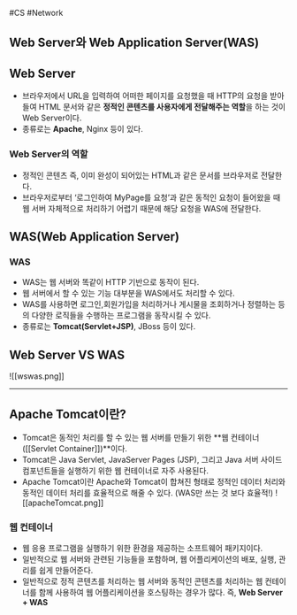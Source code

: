 #CS #Network 

## Web Server와 Web Application Server(WAS)

## Web Server
+ 브라우저에서 URL을 입력하여 어떠한 페이지를 요청했을 때 HTTP의 요청을 받아들여 HTML 문서와 같은 **정적인 콘텐츠를 사용자에게 전달해주는 역할**을 하는 것이 Web Server이다.
+ 종류로는 **Apache**, Nginx 등이 있다.

### Web Server의 역할
+ 정적인 콘텐츠 즉, 이미 완성이 되어있는 HTML과 같은 문서를 브라우저로 전달한다.
+ 브라우저로부터 ‘로그인하여 MyPage를 요청’과 같은 동적인 요청이 들어왔을 때 웹 서버 자체적으로 처리하기 어렵기 때문에 해당 요청을 WAS에 전달한다.

## WAS(Web Application Server)
### WAS
+ WAS는 웹 서버와 똑같이 HTTP 기반으로 동작이 된다.
+ 웹 서버에서 할 수 있는 기능 대부분을 WAS에서도 처리할 수 있다.
+ WAS를 사용하면 로그인,회원가입을 처리하거나 게시물을 조회하거나 정렬하는 등의 다양한 로직들을 수행하는 프로그램을 동작시킬 수 있다.
+ 종류로는 **Tomcat(Servlet+JSP)**, JBoss 등이 있다.


## Web Server VS WAS
![[wswas.png]]


---

## Apache Tomcat이란?
+ Tomcat은 동적인 처리를 할 수 있는 웹 서버를 만들기 위한 **웹 컨테이너([[Servlet Container]])**이다.
+ Tomcat은 Java Servlet, JavaServer Pages (JSP), 그리고 Java 서버 사이드 컴포넌트들을 실행하기 위한 웹 컨테이너로 자주 사용된다.
+ Apache Tomcat이란 Apache와 Tomcat이 합쳐진 형태로 정적인 데이터 처리와 동적인 데이터 처리를 효율적으로 해줄 수 있다. (WAS만 쓰는 것 보다 효율적!)
![[apacheTomcat.png]]

### 웹 컨테이너
+ 웹 응용 프로그램을 실행하기 위한 환경을 제공하는 소프트웨어 패키지이다. 
+ 일반적으로 웹 서버와 관련된 기능들을 포함하며, 웹 어플리케이션의 배포, 실행, 관리를 쉽게 만들어준다.
+ 일반적으로 정적 콘텐츠를 처리하는 웹 서버와 동적인 콘텐츠를 처리하는 웹 컨테이너를 함께 사용하여 웹 어플리케이션을 호스팅하는 경우가 많다. 즉, **Web Server + WAS**